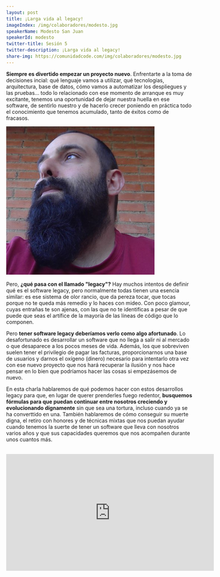 ```yaml
---
layout: post
title: ¡Larga vida al legacy!
imageIndex: /img/colaboradores/modesto.jpg
speakerName: Modesto San Juan
speakerId: modesto
twitter-title: Sesión 5
twitter-description: ¡Larga vida al legacy!
share-img: https://comunidadcode.com/img/colaboradores/modesto.jpg
---
```


**Siempre es divertido empezar un proyecto nuevo**. Enfrentarte a la toma de decisiones incial: qué lenguaje vamos a utilizar, qué tecnologías, arquitectura, base de datos, cómo vamos a automatizar los despliegues y las pruebas... todo lo relacionado con ese momento de arranque es muy excitante, tenemos una oportunidad de dejar nuestra huella en ese software, de sentirlo nuestro y de hacerlo crecer poniendo en práctica todo el conocimiento que tenemos acumulado, tanto de éxitos como de fracasos.

<div class="next-session-image">
<a href="../colaboradores/modesto"><img src="/img/colaboradores/modesto.jpg"></a>
</div>

Pero, **¿qué pasa con el llamado "legacy"?** Hay muchos intentos de definir qué es el software legacy, pero normalmente todas tienen una esencia similar: es ese sistema de olor rancio, que da pereza tocar, que tocas porque no te queda más remedio y lo haces con mideo. Con poco glamour, cuyas entrañas te son ajenas, con las que no te identificas a pesar de que puede que seas el artífice de la mayoría de las líneas de código que lo componen.

Pero **tener software legacy deberíamos verlo como algo afortunado**. Lo desafortunado es desarrollar un software que no llega a salir ni al mercado o que desaparece a los pocos meses de vida. Además, los que sobreviven suelen tener el privilegio de pagar las facturas, proporcionarnos una base de usuarios y darnos el oxígeno (dinero) necesario para intentarlo otra vez con ese nuevo proyecto que nos hará recuperar la ilusión y nos hace pensar en lo bien que podríamos hacer las cosas si empezásemos de nuevo.

En esta charla hablaremos de qué podemos hacer con estos desarrollos legacy para que, en lugar de querer prenderles fuego redentor, **busquemos fórmulas para que puedan continuar entre nosotros creciendo y evolucionando dígnamente** sin que sea una tortura, incluso cuando ya se ha converttido en una. También hablaremos de cómo conseguir su muerte digna, el retiro con honores y de técnicas mixtas que nos puedan ayudar cuando tenemos la suerte de tener un software que lleva con nosotros varios años y que sus capacidades queremos que nos acompañen durante unos cuantos más.

<br/>

<iframe class="youtube" width="560" height="315" src="https://www.youtube.com/embed/spfFjIxmkBQ" frameborder="0" allowfullscreen></iframe>
